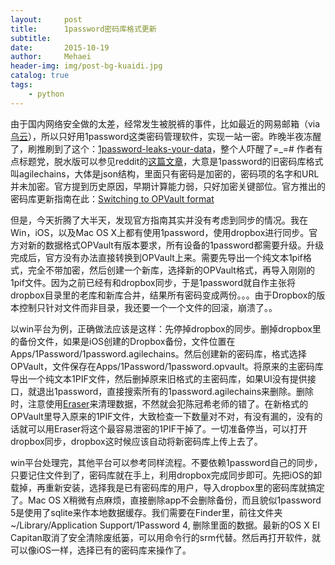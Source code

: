 ```yaml
---
layout:     post
title:      1password密码库格式更新
subtitle:   
date:       2015-10-19
author:     Mehaei
header-img: img/post-bg-kuaidi.jpg
catalog: true
tags:
    - python
---
```

由于国内网络安全做的太差，经常发生被脱裤的事件，比如最近的网易邮箱（via [乌云](http://www.wooyun.org/bugs/wooyun-2015-0147763)），所以只好用1password这类密码管理软件，实现一站一密。昨晚半夜冻醒了，刷推刷到了这个：[1password-leaks-your-data](http://myers.io/2015/10/22/1password-leaks-your-data/)，整个人吓醒了=_=# 作者有点标题党，脱水版可以参见reddit的[这篇文章](https://www.reddit.com/r/technology/comments/3p9ihw/1password_leaks_your_data/)，大意是1password的旧密码库格式叫agilechains，大体是json结构，里面只有密码是加密的，密码项的名字和URL并未加密。官方提到历史原因，早期计算能力弱，只好加密关键部位。官方推出的密码库更新指南在此：[Switching to OPVault format](https://discussions.agilebits.com/discussion/39875/getting-your-data-into-the-opvault-format)

但是，今天折腾了大半天，发现官方指南其实并没有考虑到同步的情况。我在Win，iOS，以及Mac OS X上都有使用1password，使用dropbox进行同步。官方对新的数据格式OPVault有版本要求，所有设备的1password都需要升级。升级完成后，官方没有办法直接转换到OPVault上来。需要先导出一个纯文本1pif格式，完全不带加密，然后创建一个新库，选择新的OPVault格式，再导入刚刚的1pif文件。因为之前已经有和dropbox同步，于是1password就自作主张将dropbox目录里的老库和新库合并，结果所有密码变成两份。。。由于Dropbox的版本控制只针对文件而非目录，我还要一个一个文件的回滚，崩溃了。。

以win平台为例，正确做法应该是这样：先停掉dropbox的同步。删掉dropbox里的备份文件，如果是iOS创建的Dropbox备份，文件位置在Apps/1Password/1password.agilechains。然后创建新的密码库，格式选择OPVault，文件保存在Apps/1Password/1password.opvault。将原来的主密码库导出一个纯文本1PIF文件，然后删掉原来旧格式的主密码库，如果UI没有提供接口，就退出1password，直接搜索所有的1password.agilechains来删除。删除时，注意使用[Eraser](http://sourceforge.net/projects/eraser/)来清理数据，不然就会犯陈冠希老师的错了。在新格式的OPVault里导入原来的1PIF文件，大致检查一下数量对不对，有没有漏的，没有的话就可以用Eraser将这个最容易泄密的1PIF干掉了。一切准备停当，可以打开dropbox同步，dropbox这时候应该自动将新密码库上传上去了。

win平台处理完，其他平台可以参考同样流程。不要依赖1password自己的同步，只要记住文件到了，密码库就在手上，利用dropbox完成同步即可。先把iOS的卸载掉，再重新安装，选择我是已有密码库的用户，导入dropbox里的密码库就搞定了。Mac OS X稍微有点麻烦，直接删除app不会删除备份，而且貌似1password 5是使用了sqlite来作本地数据缓存。我们需要在Finder里，前往文件夹~/Library/Application Support/1Password 4, 删除里面的数据。最新的OS X EI Capitan取消了安全清除废纸篓，可以用命令行的srm代替。然后再打开软件，就可以像iOS一样，选择已有的密码库来操作了。
